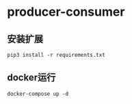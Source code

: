 # producer-consumer

## 安装扩展

```
pip3 install -r requirements.txt
```

## docker运行

```
docker-compose up -d
```
